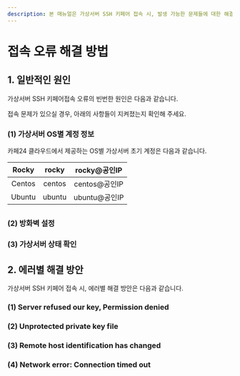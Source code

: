 ```yaml
---
description: 본 매뉴얼은 가상서버 SSH 키페어 접속 시, 발생 가능한 문제들에 대한 해결책을 제시합니다.
---
```


# 접속 오류 해결 방법

## 1. 일반적인 원인

가상서버 SSH 키페어접속 오류의 빈번한 원인은 다음과 같습니다.

접속 문제가 있으실 경우, 아래의 사항들이 지켜졌는지 확인해 주세요.

### (1) 가상서버 OS별 계정 정보

카페24 클라우드에서 제공하는 OS별 가상서버 초기 계정은 다음과 같습니다.

|  Rocky |  rocky |  rocky@공인IP |
| :----: | :----: | :---------: |
| Centos | centos | centos@공인IP |
| Ubuntu | ubuntu | ubuntu@공인IP |

##

### (2) 방화벽 설정



### (3) 가상서버 상태 확인







## 2. 에러별 해결 방안

가상서버 SSH 키페어 접속 시, 에러별 해결 방안은 다음과 같습니다.

### (1) Server refused our key, Permission denied

### (2) Unprotected private key file

### (3) Remote host identification has changed

### (4) Network error: Connection timed out
